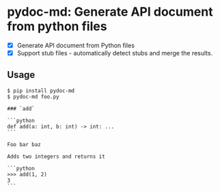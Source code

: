 # pydoc-md: Generate API document from python files

- [x] Generate API document from Python files
- [x] Support stub files - automatically detect stubs and merge the results.

## Usage

````console
$ pip install pydoc-md
$ pydoc-md foo.py

### `add`

```python
def add(a: int, b: int) -> int: ...
```

Foo bar baz

Adds two integers and returns it

```python
>>> add(1, 2)
3
```
````
